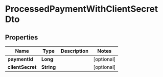 

# ProcessedPaymentWithClientSecretDto


## Properties

| Name | Type | Description | Notes |
|------------ | ------------- | ------------- | -------------|
|**paymentId** | **Long** |  |  [optional] |
|**clientSecret** | **String** |  |  [optional] |




